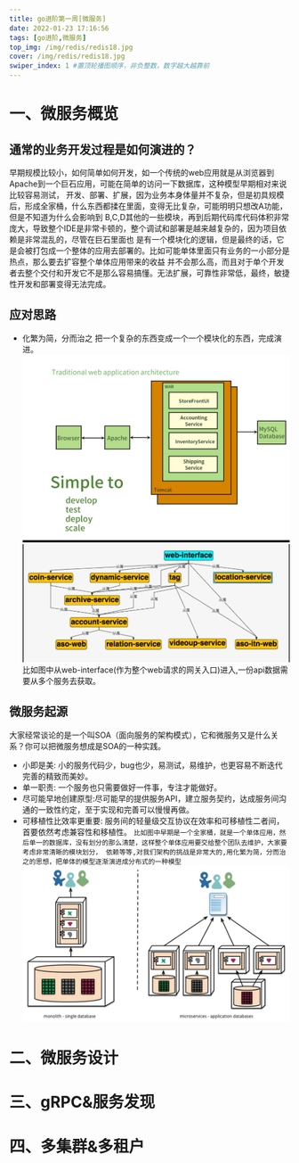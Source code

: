 ```yaml
---
title: go进阶第一周[微服务]
date: 2022-01-23 17:16:56
tags: [go进阶,微服务]
top_img: /img/redis/redis18.jpg
cover: /img/redis/redis18.jpg
swiper_index: 1 #置顶轮播图顺序，非负整数，数字越大越靠前
---
```

# 一、微服务概览
## 通常的业务开发过程是如何演进的？
早期规模比较小，如何简单如何开发，如一个传统的web应用就是从浏览器到Apache到一个巨石应用，可能在简单的访问一下数据库，这种模型早期相对来说比较容易测试，
开发、部署、扩展，因为业务本身体量并不复杂，但是初具规模后，形成全家桶，什么东西都揉在里面，变得无比复杂，可能明明只想改A功能，但是不知道为什么会影响到
B,C,D其他的一些模块，再到后期代码库代码体积非常庞大，导致整个IDE是非常卡顿的，整个调试和部署是越来越复杂的，因为项目依赖是非常混乱的，尽管在巨石里面也
是有一个模块化的逻辑，但是最终的话，它是会被打包成一个整体的应用去部署的。比如可能单体里面只有业务的一小部分是热点，那么要去扩容整个单体应用带来的收益
并不会那么高，而且对于单个开发者去整个交付和开发它不是那么容易搞懂。无法扩展，可靠性非常低，最终，敏捷性开发和部署变得无法完成。
## 应对思路
* 化繁为简，分而治之
把一个复杂的东西变成一个一个模块化的东西，完成演进。
  ![](/img/go/go1.jpg)
  ![](/img/go/go2.jpg)
比如图中从web-interface(作为整个web请求的网关入口)进入,一份api数据需要从多个服务去获取。
## 微服务起源
大家经常谈论的是一个叫SOA（面向服务的架构模式），它和微服务又是什么关系？你可以把微服务想成是SOA的一种实践。
* 小即是美: 小的服务代码少，bug也少，易测试，易维护，也更容易不断迭代完善的精致而美妙。
* 单一职责: 一个服务也只需要做好一件事，专注才能做好。
* 尽可能早地创建原型:尽可能早的提供服务API，建立服务契约，达成服务间沟通的一致性约定，至于实现和完善可以慢慢再做。
* 可移植性比效率更重要: 服务间的轻量级交互协议在效率和可移植性二者间，首要依然考虑兼容性和移植性。
`比如图中早期是一个全家桶，就是一个单体应用，然后单一的数据库，没有划分的那么清楚，这样整个单体应用要交给整个团队去维护，大家要考虑非常清晰的模块划分，
依赖等等,对我们架构的挑战是非常大的,用化繁为简，分而治之的思想，把单体的模型逐渐演进成分布式的一种模型`
  ![](/img/go/go3.jpg)
# 二、微服务设计

# 三、gRPC&服务发现

# 四、多集群&多租户